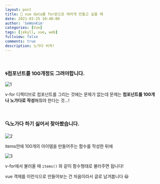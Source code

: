```yaml
---
layout: post
title: 🍼 vue data를 for문으로 여러개 만들고 싶을 때
date: 2021-03-25 10:40:00
author: 'SeWonKim'
categories: [Vue]
tags: [jekyll, vue, web]
fullview: false
comments: true
description: 노가다 비켜!
---
```


&nbsp;
&nbsp;

### 🌀컴포넌트를 100개정도 그려야합니다.

![1](https://user-images.githubusercontent.com/30452963/112406046-c4990a80-8d56-11eb-8fbe-ad37535a20be.png)

v-for 디렉티브로 컴포넌트를 그리는 것에는 문제가 없는데 문제는 **컴포넌트를 100개나 노가다로 작성**해줘야 한다는 것...!

&nbsp;
&nbsp;

### 🔍노가다 하기 싫어서 찾아봤습니다.

![2](https://user-images.githubusercontent.com/30452963/112406476-97009100-8d57-11eb-9e77-01a35c580e7b.png)

items안에 100개의 아이템을 만들어주는 함수를 작성한 뒤에

![3](https://user-images.githubusercontent.com/30452963/112406710-00809f80-8d58-11eb-9984-ec38a22bcf64.png)

v-for에서 불러올 때 `items()` 와 같이 함수형태로 불러주면 됩니다!


vue 객체를 이런식으로 만들어보는 건 처음이라서 글로 남겨봅니다 😃

&nbsp;
&nbsp;
